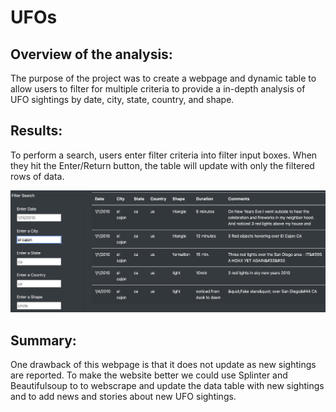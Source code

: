 # UFOs

## Overview of the analysis:
The purpose of the project was to create a webpage and dynamic table to allow users to filter for multiple criteria to provide a in-depth analysis of UFO sightings by date, city, state, country, and shape.

## Results:
To perform a search, users enter filter criteria into filter input boxes. When they hit the Enter/Return button, the table will update with only the filtered rows of data. 

![Filtered Table](static/images/table_filter.png)

## Summary:
One drawback of this webpage is that it does not update as new sightings are reported.
To make the website better we could use Splinter and Beautifulsoup to to webscrape and update the data table with new sightings and to add news and stories about new UFO sightings.